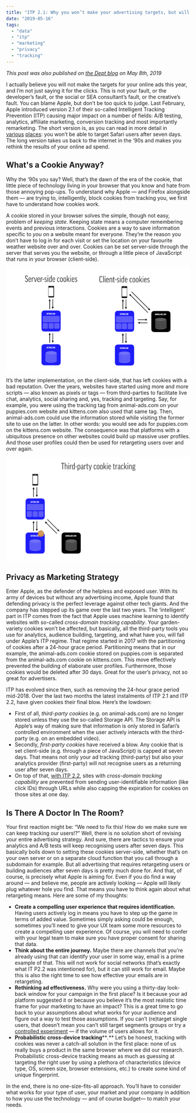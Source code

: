 ```yaml
---
title: "ITP 2.1: Why you won’t make your advertising targets, but will finally understand how cookies work"
date: "2019-05-16"
tags: 
  - "data"
  - "itp"
  - "marketing"
  - "privacy"
  - "tracking"
---
```


_This post was also published on [the Dept blog](https://www.deptagency.com/fromourdepsters/itp-2-1-why-you-wont-make-your-advertising-targets-but-will-finally-understand-how-cookies-work/) on May 8th, 2019_

I actually believe you will not make the targets for your online ads this year, and I’m not just saying it for the clicks. This is not your fault, or the developer’s fault, or the social or SEA consultant’s fault, or the creative’s fault. You can blame Apple, but don’t be too quick to judge. Last February, Apple introduced version 2.1 of their so-called Intelligent Tracking Prevention (ITP) causing major impact on a number of fields: A/B testing, analytics, affiliate marketing, conversion tracking and most importantly remarketing. The short version is, as you can read in more detail in [various](https://www.simoahava.com/analytics/itp-2-1-and-web-analytics/) [places](https://webkit.org/blog/8613/intelligent-tracking-prevention-2-1/): you won’t be able to target Safari users after seven days. The long version takes us back to the internet in the ‘90s and makes you rethink the results of your online ad spend.

## What's a Cookie Anyway?

Why the ‘90s you say? Well, that’s the dawn of the era of the cookie, that little piece of technology living in your browser that you know and hate from those annoying pop-ups. To understand why Apple — and Firefox alongside them — are trying to, intelligently, block cookies from tracking you, we first have to understand how cookies work.

A cookie stored in your browser solves the simple, though not easy, problem of _keeping state_. Keeping state means a computer remembering events and previous interactions. Cookies are a way to save information specific to _you_ on a website meant for everyone. They’re the reason you don’t have to log in for each visit or set the location on your favourite weather website over and over. Cookies can be set server-side through the server that serves you the website, or through a little piece of JavaScript that runs in your browser (client-side).

![Image](images/server-client-side-cookies.gif)

It’s the latter implementation, on the client-side, that has left cookies with a bad reputation. Over the years, websites have started using more and more scripts — also known as pixels or tags — from third-parties to facilitate live chat, analytics, social sharing and, yes, tracking and targeting. Say, for example, you were using the tracking tag from animal-ads.com on your puppies.com website and kittens.com also used that same tag. Then, animal-ads.com could use the information stored while visiting the former site to use on the latter. In other words: you would see ads for puppies.com on the kittens.com website. The consequence was that platforms with a ubiquitous presence on other websites could build up massive user profiles. And those user profiles could then be used for retargeting users over and over again.

![Image](images/third-party-cookies.gif)

## Privacy as Marketing Strategy

Enter Apple, as the defender of the helpless and exposed user. With its army of devices but without any advertising income, Apple found that defending privacy is the perfect leverage against other tech giants. And the company has stepped up its game over the last two years. The ‘intelligent’ part in ITP comes from the fact that Apple uses machine learning to identify websites with so-called _cross-domain tracking capability_. Your garden-variety cookies won’t be affected, but basically, all the third-party tools you use for analytics, audience building, targeting, and what have you, will fall under Apple’s ITP regime. That regime started in 2017 with the partitioning of cookies after a 24-hour grace period. Partitioning means that in our example, the animal-ads.com cookie stored on puppies.com is separated from the animal-ads.com cookie on kittens.com. This move effectively prevented the building of elaborate user profiles. Furthermore, those cookies would be deleted after 30 days. Great for the user’s privacy, not so great for advertisers.

ITP has evolved since then, such as removing the 24-hour grace period mid-2018. Over the last two months the latest instalments of ITP 2.1 and ITP 2.2, have given cookies their final blow. Here’s the lowdown:

- First of all, _third-party cookies_ (e.g. on animal-ads.com) are no longer stored unless they use the so-called Storage API. The Storage API is Apple’s way of making sure that information is only stored in Safari’s controlled environment when the user actively interacts with the third-party (e.g. on an embedded video).
- Secondly, _first-party cookies_ have received a blow. Any cookie that is set client-side (e.g. through a piece of JavaScript) is capped at seven days. That means not only your ad tracking (third-party) but also your analytics provider (first-party) will not recognise users as a returning user after seven days.
- On top of that, [with ITP 2.2](https://webkit.org/blog/8828/intelligent-tracking-prevention-2-2/), sites with _cross-domain tracking capability_ are prevented from sending user-identifiable information (like click IDs) through URLs while also capping the expiration for cookies on those sites at one day.

## Is There A Doctor In The Room?

Your first reaction might be: “We need to fix this! How do we make sure we can keep tracking our users!?” Well, there is no solution short of revising your entire advertising strategy. And sure, there are tactics to ensure your analytics and A/B tests will keep recognising users after seven days. This basically boils down to setting these cookies server-side, whether that’s on your own server or on a separate cloud function that you call through a subdomain for example. But all advertising that requires retargeting users or building audiences after seven days is pretty much done for. And that, of course, is precisely what Apple is aiming for. Even if you do find a way around — and believe me, people are actively looking — Apple will likely plug whatever hole you find. That means you have to think again about what retargeting means. Here are some of my thoughts:

- **Create a compelling user experience that requires identification.** Having users actively log in means you have to step up the game in terms of added value. Sometimes simply asking could be enough, sometimes you’ll need to give your UX team some more resources to create a compelling user experience. Of course, you will need to confer with your legal team to make sure you have proper consent for sharing that data.
- **Think about the entire journey.** Maybe there are channels that you’re already using that can identify your user in some way, email is a prime example of that. This will not work for social networks (that’s exactly what IT P2.2 was intentioned for), but it can still work for email. Maybe this is also the right time to see how effective your emails are in retargeting.
- **Rethinking ad effectiveness.** Why were you using a thirty-day look-back window for your campaign in the first place? Is it because your ad platform suggested it or because you believe it’s the most realistic time frame for your marketing to have an impact? This is a great time to go back to your assumptions about what works for your audience and figure out a way to test those assumptions. If you can’t (re)target single users, that doesn’t mean you can’t still target segments groups or try a [controlled experiment](https://www.kaushik.net/avinash/controlled-experiments-measuring-incrementality/) — if the volume of users allows for it.
- **Probabilistic cross-device tracking****_._** Let’s be honest, tracking with cookies was never a catch-all solution in the first place: none of us really buys a product in the same browser where we did our research. Probabilistic cross-device tracking means as much as guessing at targeting the right user by using a plethora of characteristics (device type, OS, screen size, browser extensions, etc.) to create some kind of unique fingerprint.

In the end, there is no one-size-fits-all approach. You’ll have to consider what works for your type of user, your market and your company in addition to how you use the technology — and of course budget— to match your needs.
